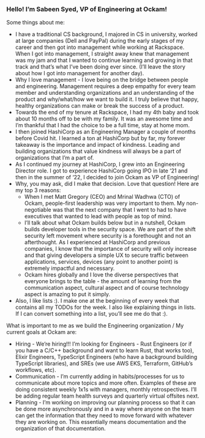 ### Hello! I’m Sabeen Syed, VP of Engineering at Ockam!

Some things about me:
- I have a traditional CS background, I majored in CS in university, worked at large companies (Dell and PayPal) during the early stages of my career and then got into management while working at Rackspace. When I got into management, I straight away knew that management was my jam and that I wanted to continue learning and growing in that track and that’s what I’ve been doing ever since. (I’ll leave the story about how I got into management for another day).
- Why I love management - I love being on the bridge between people and engineering. Management requires a deep empathy for every team member and understanding organizations and an understanding of the product and why/what/how we want to build it. I truly believe that happy, healthy organizations can make or break the success of a product.
- Towards the end of my tenure at Rackspace, I had my 4th baby and took about 10 months off to be with my family. It was an awesome time and I’m thankful that I had the choice to be a full time, stay at home mom.
- I then joined HashiCorp as an Engineering Manager a couple of months before Covid hit. I learned a ton at HashiCorp but by far, my forever takeaway is the importance and impact of kindness. Leading and building organizations that value kindness will always be a part of organizations that I’m a part of.
- As I continued my journey at HashiCorp, I grew into an Engineering Director role. I got to experience HashiCorp going IPO in late ‘21 and then in the summer of ‘22, I decided to join Ockam as VP of Engineering!
- Why, you may ask, did I make that decision. Love that question! Here are my top 3 reasons:
    - When I met Matt Gregory (CEO) and Mrinal Wadhwa (CTO) of Ockam, people-first leadership was very important to them. My non-negotiable was that the next company that I went to had to have executives that wanted to lead with people as top of mind.
    - I’ll talk about what Ockam builds below but in a nutshell, Ockam builds developer tools in the security space. We are part of the shift security left movement where security is a forethought and not an afterthought. As I experienced at HashiCorp and previous companies, I know that the importance of security will only increase and that giving developers a simple UX to secure traffic between applications, services, devices (any point to another point) is extremely impactful and necessary.
    - Ockam hires globally and I love the diverse perspectives that everyone brings to the table - the amount of learning from the communication aspect, cultural aspect and of course technology aspect is amazing to put it simply.
- Also, I like lists :). I make one at the beginning of every week that contains all my TODOs for the week. I also like explaining things in lists. If I can convert something into a list, you’ll see me do that :).

What is important to me as we build the Engineering organization / My current goals at Ockam are:
- Hiring - We’re hiring!!! I’m looking for Engineers - Rust Engineers (or if you have a C/C++ background and want to learn Rust, that works too), Elixir Engineers, TypeScript Engineers (who have a background building TypeScript libraries), and SREs (we use AWS EKS, Terraform, GitHub’s workflows, etc).
- Communication - I’m currently adding in habits/processes for us to communicate about more topics and more often. Examples of these are doing consistent weekly 1x1s with managers, monthly retrospectives. I’ll be adding regular team health surveys and quarterly virtual offsites next.
- Planning - I’m working on improving our planning process so that it can be done more asynchronously and in a way where anyone on the team can get the information that they need to move forward with whatever they are working on. This essentially means documentation and the organization of that documentation.


<!--
**BeenzSyed/BeenzSyed** is a ✨ _special_ ✨ repository because its `README.md` (this file) appears on your GitHub profile.

Here are some ideas to get you started:

- 🔭 I’m currently working on ...
- 🌱 I’m currently learning ...
- 👯 I’m looking to collaborate on ...
- 🤔 I’m looking for help with ...
- 💬 Ask me about ...
- 📫 How to reach me: ...
- 😄 Pronouns: ...
- ⚡ Fun fact: ...
-->
